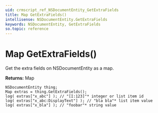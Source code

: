 ```yaml
---
uid: crmscript_ref_NSDocumentEntity_GetExtraFields
title: Map GetExtraFields()
intellisense: NSDocumentEntity.GetExtraFields
keywords: NSDocumentEntity, GetExtraFields
so.topic: reference
---
```


# Map GetExtraFields()

Get the extra fields on NSDocumentEntity as a map.

**Returns:** Map

```crmscript
NSDocumentEntity thing;
Map extras = thing.GetExtraFields();
log( extras["x_abc"] ); // "[I:123]"* integer or list item id
log( extras["x_abc:DisplayText"] ); // "bla bla"* list item value
log( extras["x_bla"] ); // "foobar"* string value
```

